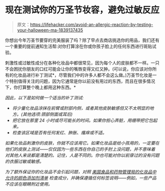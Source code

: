 # 现在测试你的万圣节妆容，避免过敏反应

> 原文：<https://lifehacker.com/avoid-an-allergic-reaction-by-testing-your-halloween-ma-1839137435>

你想出今年万圣节要穿的完美服装了吗？除了早点去商店挑选你的用品，我们还有一个重要的提前通知生活帮:对你打算涂在你或你孩子脸上的任何东西进行斑贴试验。



刺激性或过敏性成分在各种化妆品中都很常见，因为每个人的皮肤都不一样。一只不会困扰你朋友的口红可能会让你的嘴唇变得又红又肿。(可以说，你应该对你所有的化妆品进行补丁测试*，尽管我们中的许多人都不会这么做。)万圣节化妆是一个特别值得关注的问题，因为它通常是你以前没有用过的东西，而且在很多情况下，你打算整个晚上都用这种东西。*

*因此，以下是如何做一个适当的补丁测试:*

*   *将少量化妆品涂抹在前臂或肘部内侧，或者其他皮肤敏感但又不太明显的地方。(其他选项:颈部侧面或耳后)*
*   *把它放在那里 24 小时或尽可能长的时间。如果你担心弄脏，用绷带把它包起来。*
*   *检查该区域是否有任何发红、肿胀、瘙痒或不适。*

*如果化妆品刺激你的皮肤，你就不应该用它。如果化妆品是给小孩用的，一定要在他们的皮肤上测试——仅仅因为一些东西在你自己的手肘上没问题，并不意味着对其他人来说都是清楚的。记住，人是不同的。你也可能对你以前穿过的没有问题的衣服过敏或敏感。*

*为了额外保证你的化妆品不会引起问题，对照 [美国食品和药物管理局的化妆品中允许的颜色添加剂清单](https://www.fda.gov/cosmetics/cosmetic-ingredient-names/color-additives-permitted-use-cosmetics) 检查成分，并确保遵循任何标签说明——例如，一些产品不应该在眼睛附近使用。*